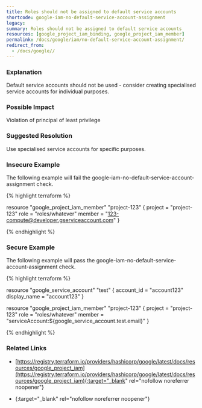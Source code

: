 ```yaml
---
title: Roles should not be assigned to default service accounts
shortcode: google-iam-no-default-service-account-assignment
legacy: 
summary: Roles should not be assigned to default service accounts 
resources: [google_project_iam_binding, google_project_iam_member] 
permalink: /docs/google/iam/no-default-service-account-assignment/
redirect_from: 
  - /docs/google//
---
```


### Explanation

Default service accounts should not be used - consider creating specialised service accounts for individual purposes.

### Possible Impact
Violation of principal of least privilege

### Suggested Resolution
Use specialised service accounts for specific purposes.


### Insecure Example

The following example will fail the google-iam-no-default-service-account-assignment check.

{% highlight terraform %}

resource "google_project_iam_member" "project-123" {
	project = "project-123"
	role    = "roles/whatever"
	member  = "123-compute@developer.gserviceaccount.com"
}

{% endhighlight %}



### Secure Example

The following example will pass the google-iam-no-default-service-account-assignment check.

{% highlight terraform %}

resource "google_service_account" "test" {
	account_id   = "account123"
	display_name = "account123"
}
			  
resource "google_project_iam_member" "project-123" {
	project = "project-123"
	role    = "roles/whatever"
	member  = "serviceAccount:${google_service_account.test.email}"
}

{% endhighlight %}



### Related Links


- [https://registry.terraform.io/providers/hashicorp/google/latest/docs/resources/google_project_iam](https://registry.terraform.io/providers/hashicorp/google/latest/docs/resources/google_project_iam){:target="_blank" rel="nofollow noreferrer noopener"}

- [](){:target="_blank" rel="nofollow noreferrer noopener"}


